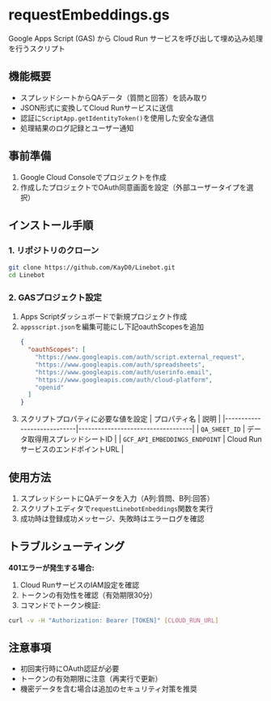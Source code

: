 
# requestEmbeddings.gs

Google Apps Script (GAS) から Cloud Run サービスを呼び出して埋め込み処理を行うスクリプト

## 機能概要
- スプレッドシートからQAデータ（質問と回答）を読み取り
- JSON形式に変換してCloud Runサービスに送信
- 認証に`ScriptApp.getIdentityToken()`を使用した安全な通信
- 処理結果のログ記録とユーザー通知

## 事前準備

1. Google Cloud Consoleでプロジェクトを作成
2. 作成したプロジェクトでOAuth同意画面を設定（外部ユーザータイプを選択）

## インストール手順

### 1. リポジトリのクローン
```bash
git clone https://github.com/KayD0/Linebot.git
cd Linebot
```

### 2. GASプロジェクト設定
1. Apps Scriptダッシュボードで新規プロジェクト作成
2. `appsscript.json`を編集可能にし下記oauthScopesを追加
    ```json
    {
      "oauthScopes": [
        "https://www.googleapis.com/auth/script.external_request",
        "https://www.googleapis.com/auth/spreadsheets",
        "https://www.googleapis.com/auth/userinfo.email",
        "https://www.googleapis.com/auth/cloud-platform",
        "openid"
      ]
    }
    ```
3. スクリプトプロパティに必要な値を設定
    | プロパティ名                   | 説明                                |
    |----------------------------|-----------------------------------|
    | `QA_SHEET_ID`              | データ取得用スプレッドシートID            |
    | `GCF_API_EMBEDDINGS_ENDPOINT` | Cloud RunサービスのエンドポイントURL     |


## 使用方法
1. スプレッドシートにQAデータを入力（A列:質問、B列:回答）
2. スクリプトエディタで`requestLinebotEnbeddings`関数を実行
3. 成功時は登録成功メッセージ、失敗時はエラーログを確認


## トラブルシューティング
**401エラーが発生する場合:**
1. Cloud RunサービスのIAM設定を確認
2. トークンの有効性を確認（有効期限30分）
3. コマンドでトークン検証:
```bash
curl -v -H "Authorization: Bearer [TOKEN]" [CLOUD_RUN_URL]
```

## 注意事項
- 初回実行時にOAuth認証が必要
- トークンの有効期限に注意（再実行で更新）
- 機密データを含む場合は追加のセキュリティ対策を推奨
